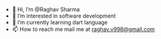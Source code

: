 - 👋 Hi, I’m @Raghav Sharma 
- 👀 I’m interested in software development
- 🌱 I’m currently learning dart language
- 📫 How to reach me mail me at raghav.v998@gmail.com

<!---
Raghav7760/Raghav7760 is a ✨ special ✨ repository because its `README.md` (this file) appears on your GitHub profile.
You can click the Preview link to take a look at your changes.
--->
